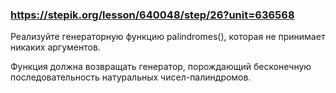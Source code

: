 ### https://stepik.org/lesson/640048/step/26?unit=636568

Реализуйте генераторную функцию palindromes(), которая не принимает никаких аргументов.

Функция должна возвращать генератор, порождающий бесконечную последовательность натуральных чисел-палиндромов.

